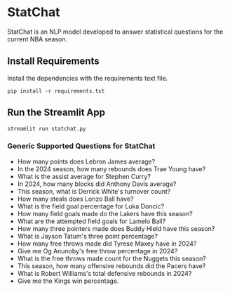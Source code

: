 # StatChat
StatChat is an NLP model developed to answer statistical questions for the current NBA season.

## Install Requirements
Install the dependencies with the requirements text file.
```
pip install -r requirements.txt
```

## Run the Streamlit App
```
streamlit run statchat.py
```

### Generic Supported Questions for StatChat
- How many points does Lebron James average?
- In the 2024 season, how many rebounds does Trae Young have?
- What is the assist average for Stephen Curry?
- In 2024, how many blocks did Anthony Davis average?
- This season, what is Derrick White's turnover count?
- How many steals does Lonzo Ball have?
- What is the field goal percentage for Luka Doncic?
- How many field goals made do the Lakers have this season?
- What are the attempted field goals for Lamelo Ball?
- How many three pointers made does Buddy Hield have this season?
- What is Jayson Tatum's three point percentage?
- How many free throws made did Tyrese Maxey have in 2024?
- Give me Og Anunoby's free throw percentage in 2024?
- What is the free throws made count for the Nuggets this season?
- This season, how many offensive rebounds did the Pacers have?
- What is Robert Williams's total defensive rebounds in 2024?
- Give me the Kings win percentage.